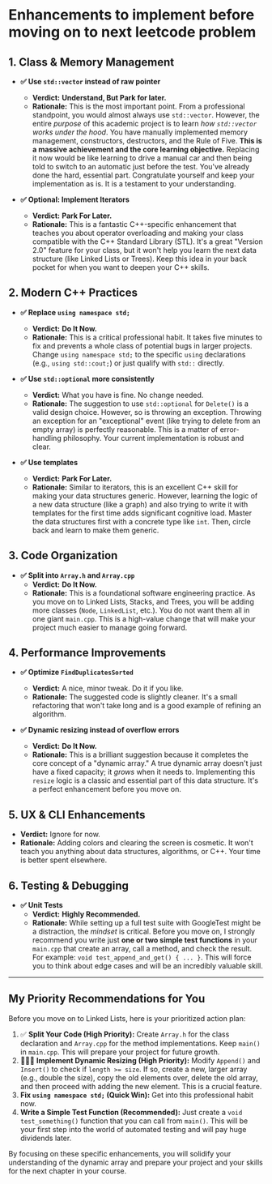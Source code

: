 # Enhancements to implement before moving on to next leetcode problem

## 1. Class & Memory Management

* **✅ Use `std::vector` instead of raw pointer**
  * **Verdict:** **Understand, But Park for later.**
  * **Rationale:** This is the most important point. From a professional standpoint, you would almost always use `std::vector`. However, the entire *purpose* of this academic project is to learn *how `std::vector` works under the hood*. You have manually implemented memory management, constructors, destructors, and the Rule of Five. **This is a massive achievement and the core learning objective.** Replacing it now would be like learning to drive a manual car and then being told to switch to an automatic just before the test. You've already done the hard, essential part. Congratulate yourself and keep your implementation as is. It is a testament to your understanding.

* **✅ Optional: Implement Iterators**
  * **Verdict:** **Park For Later.**
  * **Rationale:** This is a fantastic C++-specific enhancement that teaches you about operator overloading and making your class compatible with the C++ Standard Library (STL). It's a great "Version 2.0" feature for your class, but it won't help you learn the next data structure (like Linked Lists or Trees). Keep this idea in your back pocket for when you want to deepen your C++ skills.

## 2. Modern C++ Practices

* **✅ Replace `using namespace std;`**
  * **Verdict:** **Do It Now.**
  * **Rationale:** This is a critical professional habit. It takes five minutes to fix and prevents a whole class of potential bugs in larger projects. Change `using namespace std;` to the specific `using` declarations (e.g., `using std::cout;`) or just qualify with `std::` directly.

* **✅ Use `std::optional` more consistently**
  * **Verdict:** What you have is fine. No change needed.
  * **Rationale:** The suggestion to use `std::optional` for `Delete()` is a valid design choice. However, so is throwing an exception. Throwing an exception for an "exceptional" event (like trying to delete from an empty array) is perfectly reasonable. This is a matter of error-handling philosophy. Your current implementation is robust and clear.

* **✅ Use templates**
  * **Verdict:** **Park For Later.**
  * **Rationale:** Similar to iterators, this is an excellent C++ skill for making your data structures generic. However, learning the logic of a new data structure (like a graph) and also trying to write it with templates for the first time adds significant cognitive load. Master the data structures first with a concrete type like `int`. Then, circle back and learn to make them generic.

## 3. Code Organization

* **✅ Split into `Array.h` and `Array.cpp`**
  * **Verdict:** **Do It Now.**
  * **Rationale:** This is a foundational software engineering practice. As you move on to Linked Lists, Stacks, and Trees, you will be adding more classes (`Node`, `LinkedList`, etc.). You do not want them all in one giant `main.cpp`. This is a high-value change that will make your project much easier to manage going forward.

## 4. Performance Improvements

* **✅ Optimize `FindDuplicatesSorted`**
  * **Verdict:** A nice, minor tweak. Do it if you like.
  * **Rationale:** The suggested code is slightly cleaner. It's a small refactoring that won't take long and is a good example of refining an algorithm.

* **✅ Dynamic resizing instead of overflow errors**
  * **Verdict:** **Do It Now.**
  * **Rationale:** This is a brilliant suggestion because it completes the core concept of a "dynamic array." A true dynamic array doesn't just have a fixed capacity; it *grows* when it needs to. Implementing this `resize` logic is a classic and essential part of this data structure. It's a perfect enhancement before you move on.

## 5. UX & CLI Enhancements

* **Verdict:** Ignore for now.
* **Rationale:** Adding colors and clearing the screen is cosmetic. It won't teach you anything about data structures, algorithms, or C++. Your time is better spent elsewhere.

## 6. Testing & Debugging

* **✅ Unit Tests**
  * **Verdict:** **Highly Recommended.**
  * **Rationale:** While setting up a full test suite with GoogleTest might be a distraction, the *mindset* is critical. Before you move on, I strongly recommend you write just **one or two simple test functions** in your `main.cpp` that create an array, call a method, and check the result. For example: `void test_append_and_get() { ... }`. This will force you to think about edge cases and will be an incredibly valuable skill.

---

## My Priority Recommendations for You

Before you move on to Linked Lists, here is your prioritized action plan:

1. ✅ **Split Your Code (High Priority):** Create `Array.h` for the class declaration and `Array.cpp` for the method implementations. Keep `main()` in `main.cpp`. This will prepare your project for future growth.
2. 👷🏽‍♂️ **Implement Dynamic Resizing (High Priority):** Modify `Append()` and `Insert()` to check if `length >= size`. If so, create a new, larger array (e.g., double the size), copy the old elements over, delete the old array, and then proceed with adding the new element. This is a crucial feature.
3. **Fix `using namespace std;` (Quick Win):** Get into this professional habit now.
4. **Write a Simple Test Function (Recommended):** Just create a `void test_something()` function that you can call from `main()`. This will be your first step into the world of automated testing and will pay huge dividends later.

By focusing on these specific enhancements, you will solidify your understanding of the dynamic array and prepare your project and your skills for the next chapter in your course.
